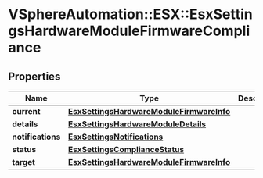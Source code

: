 # VSphereAutomation::ESX::EsxSettingsHardwareModuleFirmwareCompliance

## Properties
Name | Type | Description | Notes
------------ | ------------- | ------------- | -------------
**current** | [**EsxSettingsHardwareModuleFirmwareInfo**](EsxSettingsHardwareModuleFirmwareInfo.md) |  | [optional] 
**details** | [**EsxSettingsHardwareModuleDetails**](EsxSettingsHardwareModuleDetails.md) |  | [optional] 
**notifications** | [**EsxSettingsNotifications**](EsxSettingsNotifications.md) |  | 
**status** | [**EsxSettingsComplianceStatus**](EsxSettingsComplianceStatus.md) |  | 
**target** | [**EsxSettingsHardwareModuleFirmwareInfo**](EsxSettingsHardwareModuleFirmwareInfo.md) |  | [optional] 


